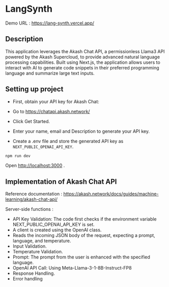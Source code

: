 # LangSynth

Demo URL : https://lang-synth.vercel.app/

## Description

This application leverages the Akash Chat API, a permissionless Llama3 API powered by the Akash Supercloud, to provide advanced natural language processing capabilities. Built using Next.js, the application allows users to interact with AI to generate code snippets in their preferred programming language and summarize large text inputs.

## Setting up project

- First, obtain your API key for Akash Chat:

- Go to https://chatapi.akash.network/

- Click Get Started.

- Enter your name, email and Description to generate your API key.

- Create a .env file and store the generated API key as `NEXT_PUBLIC_OPENAI_API_KEY`.

```bash
npm run dev
```

Open [http://localhost:3000](http://localhost:3000) .


## Implementation of Akash Chat API

Reference documentation : https://akash.network/docs/guides/machine-learning/akash-chat-api/

Server-side functions : 
- API Key Validation: The code first checks if the environment variable NEXT_PUBLIC_OPENAI_API_KEY is set. 
- A client is created using the OpenAI class.
- Reads the incoming JSON body of the request, expecting a prompt, language, and temperature.
- Input Validation.
- Temperature Validation.
- Prompt: The prompt from the user is enhanced with the specified language.
- OpenAI API Call: Using Meta-Llama-3-1-8B-Instruct-FP8
- Response Handling.
- Error handling
